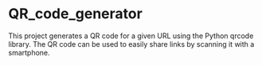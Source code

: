 # QR_code_generator
This project generates a QR code for a given URL using the Python qrcode library. The QR code can be used to easily share links by scanning it with a smartphone.

